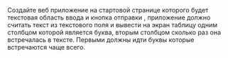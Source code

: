 Создайте веб приложение на стартовой странице которого будет
текстовая область ввода и кнопка отправки , приложение должно считать
текст из текстового поля и вывести на экран таблицу одним столбцом
которой является буква, вторым столбцом сколько раз она встречалась в
тексте. Первыми должны идти буквы которые встречаются чаще всего.
